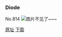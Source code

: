 ### Diode
No.814
![图片不见了~~~](https://imgs.xkcd.com/comics/diode.png)

[原址](https://xkcd.com//814) [下载](https://imgs.xkcd.com/comics/diode.png)


